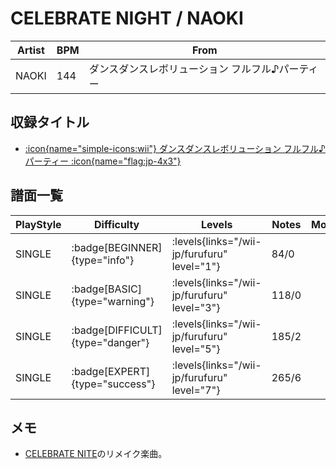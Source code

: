 # CELEBRATE NIGHT / NAOKI

|Artist|BPM|From|
|------|---|----|
|NAOKI|144|ダンスダンスレボリューション フルフル♪パーティー|

## 収録タイトル

- [:icon{name="simple-icons:wii"} ダンスダンスレボリューション フルフル♪パーティー :icon{name="flag:jp-4x3"}](/wii-jp/furufuru)

## 譜面一覧

|PlayStyle|Difficulty|Levels|Notes|Movie|
|---------|----------|------|-----|-----|
|SINGLE| :badge[BEGINNER]{type="info"}| :levels{links="/wii-jp/furufuru" level="1"}|84/0||
|SINGLE| :badge[BASIC]{type="warning"}| :levels{links="/wii-jp/furufuru" level="3"}|118/0||
|SINGLE| :badge[DIFFICULT]{type="danger"}| :levels{links="/wii-jp/furufuru" level="5"}|185/2||
|SINGLE| :badge[EXPERT]{type="success"}| :levels{links="/wii-jp/furufuru" level="7"}|265/6||

## メモ

- [CELEBRATE NITE](/playstation-jp/tkd/celebrate-nite)のリメイク楽曲。
